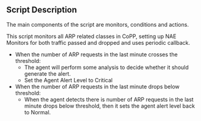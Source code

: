 ## Script Description

The main components of the script are monitors, conditions and actions.

This script monitors all ARP related classes in CoPP, setting up NAE Monitors for both traffic passed and dropped and uses periodic callback.

- When the number of ARP requests in the last minute crosses the threshold:
    - The agent will perform some analysis to decide whether it should generate the alert. 
    - Set the Agent Alert Level to Critical
- When the number of ARP requests in the last minute drops below threshold:
    - When the agent detects there is number of ARP requests in the last minute drops below threshold, then it sets the agent alert level back to Normal.
